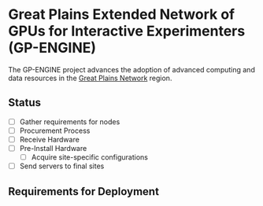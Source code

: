# Great Plains Extended Network of GPUs for Interactive Experimenters (GP-ENGINE)

The GP-ENGINE project advances the adoption of advanced computing and data resources in the [Great Plains Network](https://www.greatplains.net/) region.

## Status

- [ ] Gather requirements for nodes
- [ ] Procurement Process
- [ ] Receive Hardware
- [ ] Pre-Install Hardware
    - [ ] Acquire site-specific configurations
- [ ] Send servers to final sites

## Requirements for Deployment


